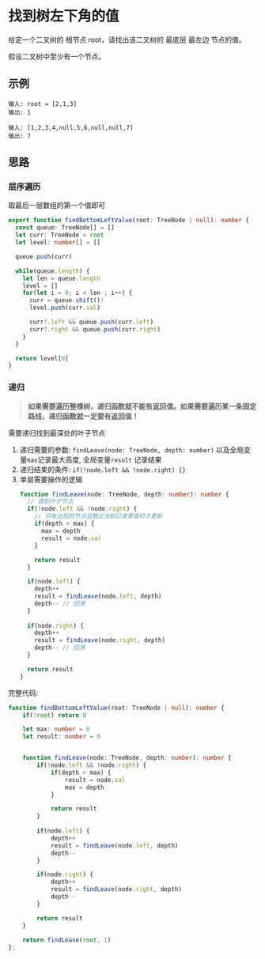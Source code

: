 # 找到树左下角的值

给定一个二叉树的 根节点 root，请找出该二叉树的 最底层 最左边 节点的值。

假设二叉树中至少有一个节点。


## 示例

```
输入: root = [2,1,3]
输出: 1
```

```
输入: [1,2,3,4,null,5,6,null,null,7]
输出: 7
```

## 思路

### 层序遍历

取最后一层数组的第一个值即可 

```typescript 
export function findBottomLeftValue(root: TreeNode | null): number {
  const queue: TreeNode[] = []
  let curr: TreeNode = root
  let level: number[] = []

  queue.push(curr)

  while(queue.length) {
    let len = queue.length 
    level = []
    for(let i = 0; i < len ; i++) {
      curr = queue.shift()!
      level.push(curr.val)

      curr?.left && queue.push(curr.left)
      curr?.right && queue.push(curr.right)
    }
  }

  return level[0]
}
```

### 递归 

> **如果需要遍历整棵树，递归函数就不能有返回值。如果需要遍历某一条固定路线，递归函数就一定要有返回值！**

需要递归找到最深处的叶子节点 

1. 递归需要的参数: `findLeave(node: TreeNode, depth: number)` 以及全局变量`max`记录最大高度, 全局变量`result` 记录结果
2. 递归结束的条件: `if(!node.left && !node.right) {}`
3. 单层需要操作的逻辑 
    ```typescript 
    function findLeave(node: TreeNode, depth: number): number {
      // 遇到叶子节点 
      if(!node.left && !node.right) {
        // 只有出现的节点层数比当前记录更高时才更新
        if(depth > max) {
          max = depth 
          result = node.val
        }

        return result 
      }

      if(node.left) {
        depth++
        result = findLeave(node.left, depth)
        depth-- // 回溯
      }
      
      if(node.right) {
        depth++
        result = findLeave(node.right, depth)
        depth-- // 回溯
      }

      return result
    }
    ```
完整代码: 

```typescript 
function findBottomLeftValue(root: TreeNode | null): number {
    if(!root) return 0

    let max: number = 0 
    let result: number = 0  


    function findLeave(node: TreeNode, depth: number): number {
        if(!node.left && !node.right) {
            if(depth > max) {
                result = node.val
                max = depth
            }

            return result 
        }
        
        if(node.left) {
            depth++ 
            result = findLeave(node.left, depth)
            depth--
        }

        if(node.right) {
            depth++
            result = findLeave(node.right, depth)
            depth--
        }

        return result
    }
    
    return findLeave(root, 1)
};

```
